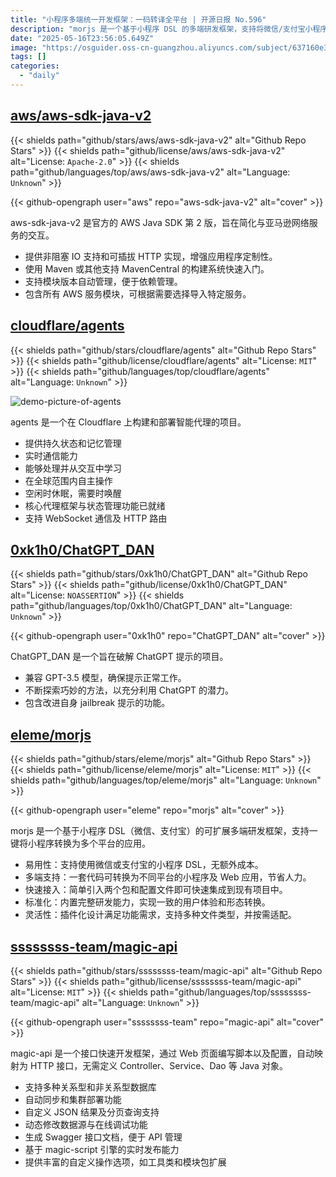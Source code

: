 ```yaml
---
title: "小程序多端统一开发框架：一码转译全平台 | 开源日报 No.596"
description: "morjs 是一个基于小程序 DSL 的多端研发框架，支持将微信/支付宝小程序代码一键转换为多平台应用。核心特点包括：易用性 (原生 DSL 支持)、多端适配 (小程序和 Web)、标准化研发和插件化扩展。"
date: "2025-05-16T23:56:05.649Z"
image: "https://osguider.oss-cn-guangzhou.aliyuncs.com/subject/637160e3ddd74178518f77219c1add97.png"
tags: []
categories:
  - "daily"
---
```


## [aws/aws-sdk-java-v2](https://github.com/aws/aws-sdk-java-v2)

{{< shields path="github/stars/aws/aws-sdk-java-v2" alt="Github Repo Stars" >}} {{< shields path="github/license/aws/aws-sdk-java-v2" alt="License: `Apache-2.0`" >}} {{< shields path="github/languages/top/aws/aws-sdk-java-v2" alt="Language: `Unknown`" >}}

{{< github-opengraph user="aws" repo="aws-sdk-java-v2" alt="cover" >}}

aws-sdk-java-v2 是官方的 AWS Java SDK 第 2 版，旨在简化与亚马逊网络服务的交互。

- 提供非阻塞 IO 支持和可插拔 HTTP 实现，增强应用程序定制性。
- 使用 Maven 或其他支持 MavenCentral 的构建系统快速入门。
- 支持模块版本自动管理，便于依赖管理。
- 包含所有 AWS 服务模块，可根据需要选择导入特定服务。
  
## [cloudflare/agents](https://github.com/cloudflare/agents)

{{< shields path="github/stars/cloudflare/agents" alt="Github Repo Stars" >}} {{< shields path="github/license/cloudflare/agents" alt="License: `MIT`" >}} {{< shields path="github/languages/top/cloudflare/agents" alt="Language: `Unknown`" >}}

![demo-picture-of-agents](https://static.osguider.com/subject/github/cloudflare/agents/cd178fb88a41571f268287e5405c18b4.png)

agents 是一个在 Cloudflare 上构建和部署智能代理的项目。

- 提供持久状态和记忆管理
- 实时通信能力
- 能够处理并从交互中学习
- 在全球范围内自主操作
- 空闲时休眠，需要时唤醒
- 核心代理框架与状态管理功能已就绪
- 支持 WebSocket 通信及 HTTP 路由
  
## [0xk1h0/ChatGPT_DAN](https://github.com/0xk1h0/ChatGPT_DAN)

{{< shields path="github/stars/0xk1h0/ChatGPT_DAN" alt="Github Repo Stars" >}} {{< shields path="github/license/0xk1h0/ChatGPT_DAN" alt="License: `NOASSERTION`" >}} {{< shields path="github/languages/top/0xk1h0/ChatGPT_DAN" alt="Language: `Unknown`" >}}

{{< github-opengraph user="0xk1h0" repo="ChatGPT_DAN" alt="cover" >}}

ChatGPT_DAN 是一个旨在破解 ChatGPT 提示的项目。

- 兼容 GPT-3.5 模型，确保提示正常工作。
- 不断探索巧妙的方法，以充分利用 ChatGPT 的潜力。
- 包含改进自身 jailbreak 提示的功能。
  
## [eleme/morjs](https://github.com/eleme/morjs)

{{< shields path="github/stars/eleme/morjs" alt="Github Repo Stars" >}} {{< shields path="github/license/eleme/morjs" alt="License: `MIT`" >}} {{< shields path="github/languages/top/eleme/morjs" alt="Language: `Unknown`" >}}

{{< github-opengraph user="eleme" repo="morjs" alt="cover" >}}

morjs 是一个基于小程序 DSL（微信、支付宝）的可扩展多端研发框架，支持一键将小程序转换为多个平台的应用。

- 易用性：支持使用微信或支付宝的小程序 DSL，无额外成本。
- 多端支持：一套代码可转换为不同平台的小程序及 Web 应用，节省人力。
- 快速接入：简单引入两个包和配置文件即可快速集成到现有项目中。
- 标准化：内置完整研发能力，实现一致的用户体验和形态转换。
- 灵活性：插件化设计满足功能需求，支持多种文件类型，并按需适配。
  
## [ssssssss-team/magic-api](https://github.com/ssssssss-team/magic-api)

{{< shields path="github/stars/ssssssss-team/magic-api" alt="Github Repo Stars" >}} {{< shields path="github/license/ssssssss-team/magic-api" alt="License: `MIT`" >}} {{< shields path="github/languages/top/ssssssss-team/magic-api" alt="Language: `Unknown`" >}}

{{< github-opengraph user="ssssssss-team" repo="magic-api" alt="cover" >}}

magic-api 是一个接口快速开发框架，通过 Web 页面编写脚本以及配置，自动映射为 HTTP 接口，无需定义 Controller、Service、Dao 等 Java 对象。

- 支持多种关系型和非关系型数据库
- 自动同步和集群部署功能
- 自定义 JSON 结果及分页查询支持
- 动态修改数据源与在线调试功能
- 生成 Swagger 接口文档，便于 API 管理
- 基于 magic-script 引擎的实时发布能力
- 提供丰富的自定义操作选项，如工具类和模块包扩展
  
